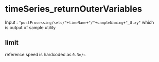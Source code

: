 # timeSeries_returnOuterVariables

Input : `"postProcessing/sets/"+timeName+"/"+sampleNaming+"_U.xy"` which is output of sample utility

## limit
reference speed is hardcoded as `0.3m/s`
